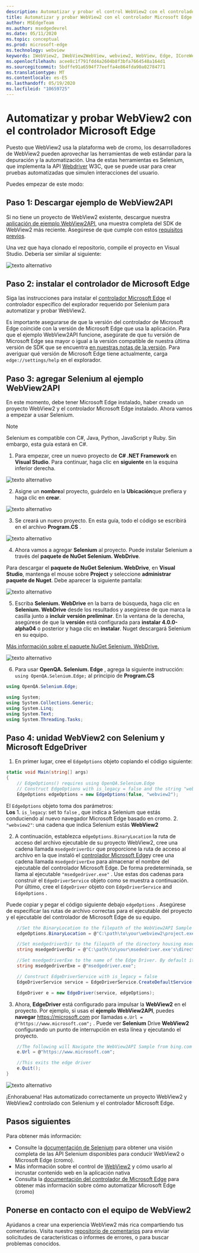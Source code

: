 ```yaml
---
description: Automatizar y probar el control WebView2 con el controlador Microsoft Edge
title: Automatizar y probar WebView2 con el controlador Microsoft Edge
author: MSEdgeTeam
ms.author: msedgedevrel
ms.date: 05/11/2020
ms.topic: conceptual
ms.prod: microsoft-edge
ms.technology: webview
keywords: IWebView2, IWebView2WebView, webview2, WebView, Edge, ICoreWebView2, ICoreWebView2Controller, Selenium, controlador Microsoft Edge
ms.openlocfilehash: acee8c1f791fdd4a2604b8f3bfa7664548a164d1
ms.sourcegitcommit: 5bdffe91a6594f77eeffa4e864fda90a02784771
ms.translationtype: MT
ms.contentlocale: es-ES
ms.lasthandoff: 05/19/2020
ms.locfileid: "10659725"
---
```

# Automatizar y probar WebView2 con el controlador Microsoft Edge

Puesto que WebView2 usa la plataforma web de cromo, los desarrolladores de WebView2 pueden aprovechar las herramientas de web estándar para la depuración y la automatización. Una de estas herramientas es Selenium, que implementa la API [Webdriver](https://www.w3.org/TR/webdriver2/) W3C, que se puede usar para crear pruebas automatizadas que simulen interacciones del usuario.

Puedes empezar de este modo:

## Paso 1: Descargar ejemplo de WebView2API

Si no tiene un proyecto de WebView2 existente, descargue nuestra [aplicación de ejemplo WebView2API](https://github.com/MicrosoftEdge/WebView2Samples/tree/master/WebView2APISample#webview2-api-sample), una muestra completa del SDK de WebView2 más reciente. Asegúrese de que cumple con estos [requisitos previos](https://github.com/MicrosoftEdge/WebView2Samples/tree/master/WebView2APISample#prerequisites).

Una vez que haya clonado el repositorio, compile el proyecto en Visual Studio. Debería ser similar al siguiente:

![texto alternativo](../media/webdriver/sample-app.png)

## Paso 2: instalar el controlador de Microsoft Edge

Siga las instrucciones para instalar el [controlador Microsoft Edge](https://docs.microsoft.com/microsoft-edge/webdriver-chromium#download-microsoft-edge-driver) el controlador específico del explorador requerido por Selenium para automatizar y probar WebView2.

Es importante asegurarse de que la versión del controlador de Microsoft Edge coincide con la versión de Microsoft Edge que usa la aplicación. Para que el ejemplo WebView2API funcione, asegúrate de que tu versión de Microsoft Edge sea mayor o igual a la versión compatible de nuestra última versión de SDK que se encuentra [en nuestras notas de la versión](https://docs.microsoft.com/microsoft-edge/hosting/webview2/releasenotes). Para averiguar qué versión de Microsoft Edge tiene actualmente, carga `edge://settings/help` en el explorador.

## Paso 3: agregar Selenium al ejemplo WebView2API

En este momento, debe tener Microsoft Edge instalado, haber creado un proyecto WebView2 y el controlador Microsoft Edge instalado. Ahora vamos a empezar a usar Selenium.

> [!NOTE]
> Selenium es compatible con C#, Java, Python, JavaScript y Ruby. Sin embargo, esta guía estará en C#.

1. Para empezar, cree un nuevo proyecto de **C# .NET Framework** en **Visual Studio**. Para continuar, haga clic en **siguiente** en la esquina inferior derecha.

![texto alternativo](../media/webdriver/new-project.png)

2. Asigne un **nombre**al proyecto, guárdelo en la **Ubicación**que prefiera y haga clic en **crear**.

![texto alternativo](../media/webdriver/app-create.png)

3. Se creará un nuevo proyecto. En esta guía, todo el código se escribirá en el archivo **Program.CS** .

![texto alternativo](../media/webdriver/start-app.png)

4. Ahora vamos a agregar **Selenium** al proyecto. Puede instalar Selenium a través del **paquete de NuGet Selenium. WebDrive**.

Para descargar el **paquete de NuGet Selenium. WebDrive**, en **Visual Studio**, mantenga el mouse sobre **Project** y seleccione **administrar paquete de Nuget**. Debe aparecer la siguiente pantalla:

![texto alternativo](../media/webdriver/download-nuget.png)

5. Escriba **Selenium. WebDrive** en la barra de búsqueda, haga clic en **Selenium. WebDrive** desde los resultados y asegúrese de que marca la casilla junto a **incluir versión preliminar**. En la ventana de la derecha, asegúrese de que la **versión** está configurada para **instalar 4.0.0-alpha04** o posterior y haga clic en **instalar**. Nuget descargará Selenium en su equipo.

[Más información sobre el paquete NuGet Selenium. WebDrive.](https://www.nuget.org/packages/Selenium.WebDriver/4.0.0-alpha04)

![texto alternativo](../media/webdriver/nuget.png)

6. Para usar **OpenQA. Selenium. Edge** , agrega la siguiente instrucción: ```using OpenQA.Selenium.Edge;``` al principio de **Program.CS**

```csharp
using OpenQA.Selenium.Edge;

using System;
using System.Collections.Generic;
using System.Linq;
using System.Text;
using System.Threading.Tasks;
```

## Paso 4: unidad WebView2 con Selenium y Microsoft EdgeDriver

1. En primer lugar, cree el `EdgeOptions` objeto copiando el código siguiente:

```csharp
static void Main(string[] args)
{
    // EdgeOptions() requires using OpenQA.Selenium.Edge
    // Construct EdgeOptions with is_legacy = false and the string "webview2"
    EdgeOptions edgeOptions = new EdgeOptions(false, "webview2");
```

El `EdgeOptions` objeto toma dos parámetros:
\
    **Los**
    1. `is_legacy`: set to `false` , que indica a Selenium que estás conduciendo al nuevo navegador Microsoft Edge basado en cromo.
    2. `"webview2"`: una cadena que indica Selenium estás **WebView2**

2. A continuación, establezca `edgeOptions.BinaryLocation` la ruta de acceso del archivo ejecutable de su proyecto WebView2, cree una cadena llamada `msedgedriverDir` que proporcione la ruta de acceso al archivo en la que instaló el [controlador Microsoft Edge](https://developer.microsoft.com/microsoft-edge/tools/webdriver/#downloads)y cree una cadena llamada `msedgedriverExe` para almacenar el nombre del ejecutable del controlador Microsoft Edge. De forma predeterminada, se llama al ejecutable `"msedgedriver.exe"` . Use estas dos cadenas para construir el `EdgeDriverService` objeto como se muestra a continuación. Por último, cree el `EdgeDriver` objeto con `EdgeDriverService` and `EdgeOptions` .

Puede copiar y pegar el código siguiente debajo `edgeOptions` . Asegúrese de especificar las rutas de archivo correctas para el ejecutable del proyecto y el ejecutable del controlador de Microsoft Edge de su equipo.

```csharp
    //Set the BinaryLocation to the filepath of the WebView2API Sample's executable
    edgeOptions.BinaryLocation = @"C:\path\to\your\webview2\project.exe";

    //Set msedgedriverDir to the filepath of the directory housing msedgedriver.exe
    string msedgedriverDir = @"C:\path\to\your\msededriver.exe's\directory";

    //Set msedgedriverExe to the name of the Edge Driver. By default it is:
    string msedgedriverExe = @"msedgedriver.exe";

    // Construct EdgeDriverService with is_legacy = false  
    EdgeDriverService service = EdgeDriverService.CreateDefaultService(msedgedriverDir, msedgedriverExe, false);

    EdgeDriver e = new EdgeDriver(service, edgeOptions);
```

3. Ahora, **EdgeDriver** está configurado para impulsar la **WebView2** en el proyecto. Por ejemplo, si usas el **ejemplo WebView2API**, puedes **navegar** <https://microsoft.com> por llamadas ```e.Url = @"https://www.microsoft.com";``` . Puede ver **Selenium** Drive **WebView2** configurando un punto de interrupción en esta línea y ejecutando el proyecto.

```csharp
    //The following will Navigate the WebView2API Sample from bing.com to microsoft.com
    e.Url = @"https://www.microsoft.com";

    //This exits the edge driver
    e.Quit();
}
```

![texto alternativo](../media/webdriver/microsoft.png)

¡Enhorabuena! Has automatizado correctamente un proyecto WebView2 y WebView2 controlado con Selenium y el controlador Microsoft Edge.

## Pasos siguientes

Para obtener más información:

- Consulte la [documentación de Selenium](https://www.selenium.dev/documentation/en/webdriver/) para obtener una visión completa de las API Selenium disponibles para conducir WebView2 o Microsoft Edge (cromo).
- Más información sobre el control de [WebView2](https://docs.microsoft.com/microsoft-edge/hosting/webview2) y cómo usarlo al incrustar contenido web en la aplicación nativa
- Consulta la [documentación del controlador de Microsoft Edge](https://docs.microsoft.com/microsoft-edge/webdriver-chromium) para obtener más información sobre cómo automatizar Microsoft Edge (cromo)

## Ponerse en contacto con el equipo de WebView2  

Ayúdanos a crear una experiencia WebView2 más rica compartiendo tus comentarios. Visita nuestro [repositorio de comentarios](https://github.com/MicrosoftEdge/WebViewFeedback) para enviar solicitudes de características o informes de errores, o para buscar problemas conocidos.
